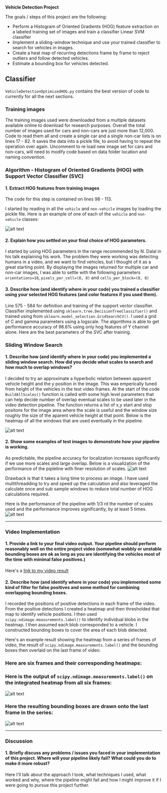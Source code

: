 **Vehicle Detection Project**

The goals / steps of this project are the following:

* Perform a Histogram of Oriented Gradients (HOG) feature extraction on a labeled training set of images and train a classifier Linear SVM classifier
* Implement a sliding-window technique and use your trained classifier to search for vehicles in images.
* Create a heat map of recurring detections frame by frame to reject outliers and follow detected vehicles.
* Estimate a bounding box for vehicles detected.

[//]: # (Image References)
[image1]: ./output_images/CarNotCarExamples.png
[image2]: ./output_images/CarNotCarExamplesHOG.png
[image3]: ./output_images/Vehicle_detection_pipeline_frame_2.png
[image4]: ./output_images/Vehicle_detection_pipeline8.png
[image5]: ./output_images/Vehicle_detection_pipeline45.png
[image6]: ./examples/labels_map.png
[image7]: ./examples/output_bboxes.png
[video1]: ./project_video.mp4

## Classifier

`VehicleDetectionOptimizedHOG.py` contains the best version of code to currently for all the next sections.

### Training images

The training images used were downloaded from a multiple datasets available online to download for research purposes. Overall the total number of images used for cars and non-cars are just more than 12,000. Code to read them all and create a single car and a single non-car lists is on lines 17 - 82. It saves the data into a pickle file, to avoid having to repeat the operation over again. Uncomment to re load new image set for cars and non-cars, will need to modify code based on data folder location and naming convention.

### Algorithm - Histogram of Oriented Gradients (HOG) with Support Vector Classifier (SVC)

#### 1. Extract HOG features from training images

The code for this step is contained on lines 98 - 113.

I started by reading in all the `vehicle` and `non-vehicle` images by loading the pickle file.  Here is an example of one of each of the `vehicle` and `non-vehicle` classes:

![alt text][image1]

#### 2. Explain how you settled on your final choice of HOG parameters.

I started by using HOG parameters in the range recommended by N. Dalal in his talk explaining his work. The problem they were working was detecting humans in a video, and we want to find vehicles, but I thought of it as a great starting point. By displaying the images returned for multiple car and non-car images, I was able to settle with the following parameters `orientations=18`, `pixels_per_cell=(8, 8)` and `cells_per_block=(8, 8)`

#### 3. Describe how (and identify where in your code) you trained a classifier using your selected HOG features (and color features if you used them).

Line 575 - 584 for definition and training of the support vector classifier. Classifier implemented using `sklearn.tree.DecisionTreeClassifier()` and trained using from `sklearn.model_selection.GridSearchCV()`. I used a grid of C and gamma parameters using a logscale. The algorithms is able to get performance accuracy of 98.6% using only hog features of Y channel alone. Here are the best parameters of the SVC after training. 

### Sliding Window Search

#### 1. Describe how (and identify where in your code) you implemented a sliding window search.  How did you decide what scales to search and how much to overlap windows?

I decided to try an approximate a hyperbolic relation between apparent vehicle height and the y position in the image. This was emperically tuned from height of the vehicles in the test video frames. At the start of the code `BuildAllScales()` function is called with some high level parameters that can help decide number of overlap eventual scales to be used later in the video detection pipeline. The function returns a list of x,y start and stop positons for the image area where the scale is useful and the window size roughly the size of the aparent vehicle height at that point. Below is the heatmap of all the windows that are used eventually in the pipeline.

![alt text][image3]

#### 2. Show some examples of test images to demonstrate how your pipeline is working.
As predictable, the pipeline accuracy for localization increases significantly if we use more scales and large overlap. Below is a visualization of the performance of the pipleline with finer resolution of scales.
![alt text][image4]

Drawback is that it takes a long time to process an image. I have used multithreadding to try and speed up the calculation and also leveraged the calculate once and sub sample windows to reduce total number of HOG calculations required.

Here is the performance of the pipeline with 1/3 rd the number of scales used and the performance improves significantly, by at least 5 times.
![alt text][image5]

---

### Video Implementation

#### 1. Provide a link to your final video output.  Your pipeline should perform reasonably well on the entire project video (somewhat wobbly or unstable bounding boxes are ok as long as you are identifying the vehicles most of the time with minimal false positives.)
Here's a [link to my video result](./project_video.mp4)

#### 2. Describe how (and identify where in your code) you implemented some kind of filter for false positives and some method for combining overlapping bounding boxes.

I recorded the positions of positive detections in each frame of the video.  From the positive detections I created a heatmap and then thresholded that map to identify vehicle positions.  I then used `scipy.ndimage.measurements.label()` to identify individual blobs in the heatmap.  I then assumed each blob corresponded to a vehicle.  I constructed bounding boxes to cover the area of each blob detected.

Here's an example result showing the heatmap from a series of frames of video, the result of `scipy.ndimage.measurements.label()` and the bounding boxes then overlaid on the last frame of video:

### Here are six frames and their corresponding heatmaps:



### Here is the output of `scipy.ndimage.measurements.label()` on the integrated heatmap from all six frames:
![alt text][image6]

### Here the resulting bounding boxes are drawn onto the last frame in the series:
![alt text][image7]



---

### Discussion

#### 1. Briefly discuss any problems / issues you faced in your implementation of this project.  Where will your pipeline likely fail?  What could you do to make it more robust?

Here I'll talk about the approach I took, what techniques I used, what worked and why, where the pipeline might fail and how I might improve it if I were going to pursue this project further.  

